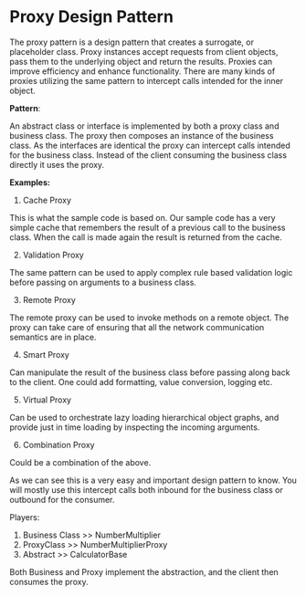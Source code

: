 # Proxy Design Pattern

The proxy pattern is a design pattern that creates a surrogate, or placeholder class. 
Proxy instances accept requests from client objects, pass them to the underlying object and return the results. 
Proxies can improve efficiency and enhance functionality. There are many kinds of proxies utilizing the same pattern to 
intercept calls intended for the inner object.

**Pattern**:

An abstract class or interface is implemented by both a proxy class and business class. The proxy then composes an instance
of the business class. As the interfaces are identical the proxy can intercept calls intended for the business class. Instead 
of the client consuming the business class directly it uses the proxy.

**Examples:**

1. Cache Proxy

This is what the sample code is based on. Our sample code has a very simple cache that remembers the result of a previous 
call to the business class. When the call is made again the result is returned from the cache.

2. Validation Proxy

The same pattern can be used to apply complex rule based validation logic before passing on arguments to a business class.

3. Remote Proxy

The remote proxy can be used to invoke methods on a remote object. The proxy can take care of ensuring that all the network
communication semantics are in place.

4. Smart Proxy

Can manipulate the result of the business class before passing along back to the client. One could add formatting, value 
conversion, logging etc.

5. Virtual Proxy

Can be used to orchestrate lazy loading hierarchical object graphs, and provide just in time loading by inspecting the incoming
arguments. 

6. Combination Proxy

Could be a combination of the above. 


As we can see this is a very easy and important design pattern to know. You will mostly use this intercept calls both inbound for 
the business class or outbound for the consumer. 


Players:
1. Business Class >> NumberMultiplier
2. ProxyClass >> NumberMultiplierProxy
3. Abstract >> CalculatorBase 

Both Business and Proxy implement the abstraction, and the client then consumes the proxy.

   

